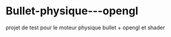 Bullet-physique---opengl
========================

projet de test pour le moteur physique bullet + opengl et shader